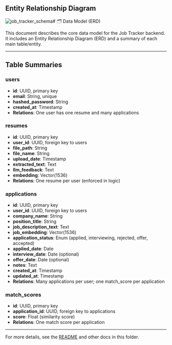 ## Entity Relationship Diagram

![job_tracker_schema](https://github.com/user-attachments/assets/9aea9b85-a715-4dcc-99aa-e3d4a996997e)# 🗂️ Data Model (ERD)

This document describes the core data model for the Job Tracker backend. It includes an Entity Relationship Diagram (ERD) and a summary of each main table/entity.

---

## Table Summaries

### users

- **id**: UUID, primary key
- **email**: String, unique
- **hashed_password**: String
- **created_at**: Timestamp
- **Relations**: One user has one resume and many applications

### resumes

- **id**: UUID, primary key
- **user_id**: UUID, foreign key to users
- **file_path**: String
- **file_name**: String
- **upload_date**: Timestamp
- **extracted_text**: Text
- **llm_feedback**: Text
- **embedding**: Vector(1536)
- **Relations**: One resume per user (enforced in logic)

### applications

- **id**: UUID, primary key
- **user_id**: UUID, foreign key to users
- **company_name**: String
- **position_title**: String
- **job_description_text**: Text
- **job_embedding**: Vector(1536)
- **application_status**: Enum (applied, interviewing, rejected, offer, accepted)
- **applied_date**: Date
- **interview_date**: Date (optional)
- **offer_date**: Date (optional)
- **notes**: Text
- **created_at**: Timestamp
- **updated_at**: Timestamp
- **Relations**: Many applications per user; one match_score per application

### match_scores

- **id**: UUID, primary key
- **application_id**: UUID, foreign key to applications
- **score**: Float (similarity score)
- **Relations**: One match score per application

---

For more details, see the [README](../README.md) and other docs in this folder.
